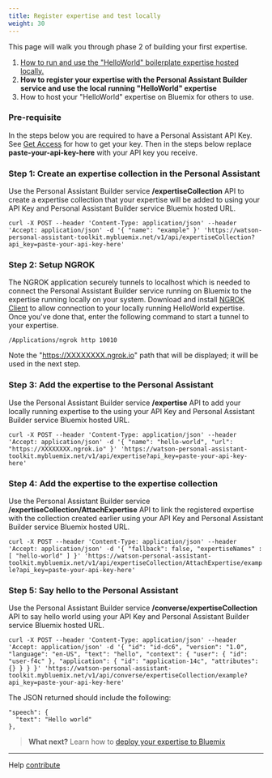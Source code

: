 ```yaml
---
title: Register expertise and test locally
weight: 30
---
```

This page will walk you through phase 2 of building your first expertise.

1. [How to run and use the "HelloWorld" boilerplate expertise hosted locally.]({{site.baseurl}}/developer/expertise/build-expertise)
2. **How to register your expertise with the Personal Assistant Builder service and use the local running "HelloWorld" expertise**
3. How to host your "HelloWorld" expertise on Bluemix for others to use.

### Pre-requisite
In the steps below you are required to have a Personal Assistant API Key. See [Get Access]({{site.baseurl}}/developer/get-started/get-api-key/) for how to get your key.  Then in the steps below replace **paste-your-api-key-here** with your API key you receive.

### Step 1: Create an expertise collection in the Personal Assistant
Use the Personal Assistant Builder service **/expertiseCollection** API to create a expertise collection that your expertise will be added to using your API Key and Personal Assistant Builder service Bluemix hosted URL.

`curl -X POST --header 'Content-Type: application/json' --header 'Accept: application/json' -d '{
  "name": "example"
}' 'https://watson-personal-assistant-toolkit.mybluemix.net/v1/api/expertiseCollection?api_key=paste-your-api-key-here'`

### Step 2: Setup NGROK
The NGROK application securely tunnels to localhost which is needed to connect the Personal Assistant Builder service running on Bluemix to the expertise running locally on your system. Download and install [NGROK Client](https://ngrok.com) to allow connection to your locally running HelloWorld expertise.  Once you've done that, enter the following command to start a tunnel to your expertise.

`/Applications/ngrok http 10010`

Note the "https://XXXXXXXX.ngrok.io" path that will be displayed; it will be used in the next step.

### Step 3: Add the expertise to the Personal Assistant
Use the Personal Assistant Builder service **/expertise** API to add your locally running expertise to the  using your API Key and Personal Assistant Builder service Bluemix hosted URL.

`curl -X POST --header 'Content-Type: application/json' --header 'Accept: application/json' -d '{
  "name": "hello-world",
  "url": "https://XXXXXXXX.ngrok.io"
}' 'https://watson-personal-assistant-toolkit.mybluemix.net/v1/api/expertise?api_key=paste-your-api-key-here'`

### Step 4: Add the expertise to the expertise collection
Use the Personal Assistant Builder service **/expertiseCollection/AttachExpertise** API to link the registered expertise with the collection created earlier using your API Key and Personal Assistant Builder service Bluemix hosted URL.

`curl -X POST --header 'Content-Type: application/json' --header 'Accept: application/json' -d '{
  "fallback": false,
  "expertiseNames" : [
    "hello-world"
  ]
}' 'https://watson-personal-assistant-toolkit.mybluemix.net/v1/api/expertiseCollection/AttachExpertise/example?api_key=paste-your-api-key-here'`

### Step 5: Say hello to the Personal Assistant
Use the Personal Assistant Builder service **/converse/expertiseCollection** API to say hello world using your API Key and Personal Assistant Builder service Bluemix hosted URL.

`curl -X POST --header 'Content-Type: application/json' --header 'Accept: application/json' -d '{
  "id": "id-dc6",
  "version": "1.0",
  "language": "en-US",
  "text": "hello",
  "context": {
    "user": {
      "id": "user-f4c"
    },
    "application": {
      "id": "application-14c",
      "attributes": {}
    }
  }
}' 'https://watson-personal-assistant-toolkit.mybluemix.net/v1/api/converse/expertiseCollection/example?api_key=paste-your-api-key-here'`

The JSON returned should include the following:

```
"speech": {
  "text": "Hello world"
},
```

> **What next?** Learn how to [deploy your expertise to Bluemix]({{site.baseurl}}/developer/expertise/deploy-to-bluemix/)

--------
Help [contribute]({{site.baseurl}}/developer/contribute/contribute-doc/)
